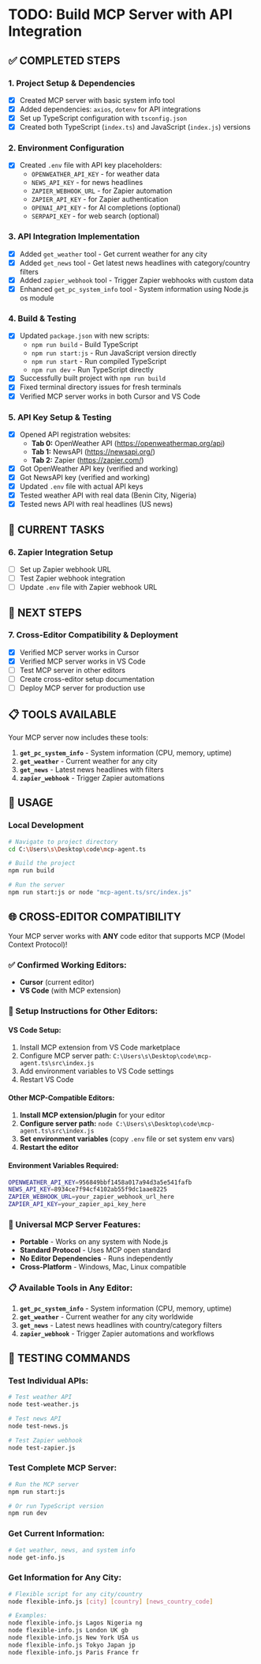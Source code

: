 # TODO: Build MCP Server with API Integration

## ✅ COMPLETED STEPS

### 1. Project Setup & Dependencies
- [x] Created MCP server with basic system info tool
- [x] Added dependencies: `axios`, `dotenv` for API integrations
- [x] Set up TypeScript configuration with `tsconfig.json`
- [x] Created both TypeScript (`index.ts`) and JavaScript (`index.js`) versions

### 2. Environment Configuration
- [x] Created `.env` file with API key placeholders:
  - `OPENWEATHER_API_KEY` - for weather data
  - `NEWS_API_KEY` - for news headlines
  - `ZAPIER_WEBHOOK_URL` - for Zapier automation
  - `ZAPIER_API_KEY` - for Zapier authentication
  - `OPENAI_API_KEY` - for AI completions (optional)
  - `SERPAPI_KEY` - for web search (optional)

### 3. API Integration Implementation
- [x] Added `get_weather` tool - Get current weather for any city
- [x] Added `get_news` tool - Get latest news headlines with category/country filters
- [x] Added `zapier_webhook` tool - Trigger Zapier webhooks with custom data
- [x] Enhanced `get_pc_system_info` tool - System information using Node.js os module

### 4. Build & Testing
- [x] Updated `package.json` with new scripts:
  - `npm run build` - Build TypeScript
  - `npm run start:js` - Run JavaScript version directly
  - `npm run start` - Run compiled TypeScript
  - `npm run dev` - Run TypeScript directly
- [x] Successfully built project with `npm run build`
- [x] Fixed terminal directory issues for fresh terminals
- [x] Verified MCP server works in both Cursor and VS Code

### 5. API Key Setup & Testing
- [x] Opened API registration websites:
  - **Tab 0:** OpenWeather API (https://openweathermap.org/api)
  - **Tab 1:** NewsAPI (https://newsapi.org/)
  - **Tab 2:** Zapier (https://zapier.com/)
- [x] Got OpenWeather API key (verified and working)
- [x] Got NewsAPI key (verified and working)
- [x] Updated `.env` file with actual API keys
- [x] Tested weather API with real data (Benin City, Nigeria)
- [x] Tested news API with real headlines (US news)

## 🔄 CURRENT TASKS

### 6. Zapier Integration Setup
- [ ] Set up Zapier webhook URL
- [ ] Test Zapier webhook integration
- [ ] Update `.env` file with Zapier webhook URL

## 🎯 NEXT STEPS

### 7. Cross-Editor Compatibility & Deployment
- [x] Verified MCP server works in Cursor
- [x] Verified MCP server works in VS Code
- [ ] Test MCP server in other editors
- [ ] Create cross-editor setup documentation
- [ ] Deploy MCP server for production use

## 📋 TOOLS AVAILABLE

Your MCP server now includes these tools:
1. **`get_pc_system_info`** - System information (CPU, memory, uptime)
2. **`get_weather`** - Current weather for any city
3. **`get_news`** - Latest news headlines with filters
4. **`zapier_webhook`** - Trigger Zapier automations

## 🚀 USAGE

### Local Development
```bash
# Navigate to project directory
cd C:\Users\s\Desktop\code\mcp-agent.ts

# Build the project
npm run build

# Run the server
npm run start:js or node "mcp-agent.ts/src/index.js"
```

## 🌐 CROSS-EDITOR COMPATIBILITY

Your MCP server works with **ANY** code editor that supports MCP (Model Context Protocol)!

### ✅ Confirmed Working Editors:
- **Cursor** (current editor)
- **VS Code** (with MCP extension)

### 🔧 Setup Instructions for Other Editors:

#### **VS Code Setup:**
1. Install MCP extension from VS Code marketplace
2. Configure MCP server path: `C:\Users\s\Desktop\code\mcp-agent.ts\src\index.js`
3. Add environment variables to VS Code settings
4. Restart VS Code

#### **Other MCP-Compatible Editors:**
1. **Install MCP extension/plugin** for your editor
2. **Configure server path:** `node C:\Users\s\Desktop\code\mcp-agent.ts\src\index.js`
3. **Set environment variables** (copy `.env` file or set system env vars)
4. **Restart the editor**

#### **Environment Variables Required:**
```bash
OPENWEATHER_API_KEY=956849bbf1458a017a94d3a5e541fafb
NEWS_API_KEY=8934ce7f94cf4102ab55f9dc1aae8225
ZAPIER_WEBHOOK_URL=your_zapier_webhook_url_here
ZAPIER_API_KEY=your_zapier_api_key_here
```

### 🎯 Universal MCP Server Features:
- **Portable** - Works on any system with Node.js
- **Standard Protocol** - Uses MCP open standard
- **No Editor Dependencies** - Runs independently
- **Cross-Platform** - Windows, Mac, Linux compatible

### 📋 Available Tools in Any Editor:
1. **`get_pc_system_info`** - System information (CPU, memory, uptime)
2. **`get_weather`** - Current weather for any city worldwide
3. **`get_news`** - Latest news headlines with country/category filters
4. **`zapier_webhook`** - Trigger Zapier automations and workflows

## 🧪 TESTING COMMANDS

### Test Individual APIs:
```bash
# Test weather API
node test-weather.js

# Test news API  
node test-news.js

# Test Zapier webhook
node test-zapier.js
```

### Test Complete MCP Server:
```bash
# Run the MCP server
npm run start:js

# Or run TypeScript version
npm run dev
```

### Get Current Information:
```bash
# Get weather, news, and system info
node get-info.js
```

### Get Information for Any City:
```bash
# Flexible script for any city/country
node flexible-info.js [city] [country] [news_country_code]

# Examples:
node flexible-info.js Lagos Nigeria ng
node flexible-info.js London UK gb
node flexible-info.js New York USA us
node flexible-info.js Tokyo Japan jp
node flexible-info.js Paris France fr
```

